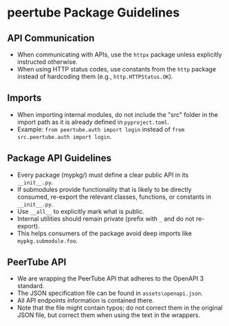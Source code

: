# peertube Package Guidelines

## API Communication

- When communicating with APIs, use the `httpx` package unless explicitly instructed otherwise.
- When using HTTP status codes, use constants from the `http` package instead of hardcoding them (e.g., `http.HTTPStatus.OK`).

## Imports

- When importing internal modules, do not include the "src" folder in the import path as it is already defined in `pyproject.toml`.
- Example: `from peertube.auth import login` instead of `from src.peertube.auth import login`.

## Package API Guidelines

- Every package (mypkg/) must define a clear public API in its `__init__.py`.
- If submodules provide functionality that is likely to be directly consumed, re-export the relevant classes, functions, or constants in `__init__.py`.
- Use `__all__` to explicitly mark what is public.
- Internal utilities should remain private (prefix with `_` and do not re-export).
- This helps consumers of the package avoid deep imports like `mypkg.submodule.foo`.

## PeerTube API

- We are wrapping the PeerTube API that adheres to the OpenAPI 3 standard.
- The JSON specification file can be found in `assets\openapi.json`.
- All API endpoints information is contained there.
- Note that the file might contain typos; do not correct them in the original JSON file, but correct them when using the text in the wrappers.

